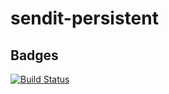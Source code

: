 # sendit-persistent

## Badges
[![Build Status](https://travis-ci.org/masete/sendit-persistent.svg?branch=feature)](https://travis-ci.org/masete/sendit-persistent)